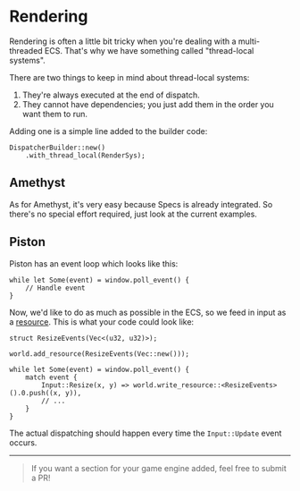 # Rendering

Rendering is often a little bit tricky when you're dealing with a multi-threaded ECS.
That's why we have something called "thread-local systems".

There are two things to keep in mind about thread-local systems:

1) They're always executed at the end of dispatch.
2) They cannot have dependencies; you just add them in the order you want them to run.

Adding one is a simple line added to the builder code:

```rust,ignore
DispatcherBuilder::new()
    .with_thread_local(RenderSys);
```

## Amethyst

As for Amethyst, it's very easy because Specs is already integrated. So there's no special effort
required, just look at the current examples.

## Piston

Piston has an event loop which looks like this:

```rust,ignore
while let Some(event) = window.poll_event() {
    // Handle event
}
```

Now, we'd like to do as much as possible in the ECS, so we feed in input as a
[resource](./04_resources.html).
This is what your code could look like:

```rust,ignore
struct ResizeEvents(Vec<(u32, u32)>);

world.add_resource(ResizeEvents(Vec::new()));

while let Some(event) = window.poll_event() {
    match event {
        Input::Resize(x, y) => world.write_resource::<ResizeEvents>().0.push((x, y)),
        // ...
    }
}
```

The actual dispatching should happen every time the `Input::Update` event occurs.

---

> If you want a section for your game engine added, feel free to submit a PR!
